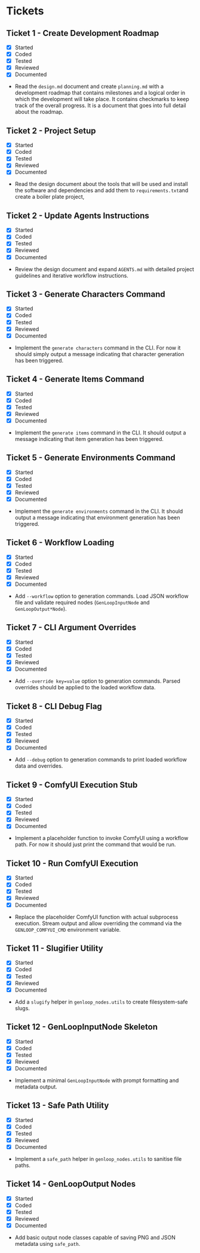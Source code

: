 # Tickets

## Ticket 1 - Create Development Roadmap
- [x] Started
- [x] Coded
- [x] Tested
- [x] Reviewed
- [x] Documented
- Read the `design.md` document and create `planning.md` with a development roadmap that contains milestones and a logical order in which the development will take place. It contains checkmarks to keep track of the overall progress. It is a document that goes into full detail about the roadmap.

## Ticket 2 - Project Setup
- [x] Started
- [x] Coded
- [x] Tested
- [x] Reviewed
- [x] Documented
- Read the design document about the tools that will be used and install the software and dependencies and add them to `requirements.txt`and create a boiler plate project, 


## Ticket 2 - Update Agents Instructions
- [x] Started
- [x] Coded
- [x] Tested
- [x] Reviewed
- [x] Documented
- Review the design document and expand `AGENTS.md` with detailed project guidelines and iterative workflow instructions.
## Ticket 3 - Generate Characters Command
- [x] Started
- [x] Coded
- [x] Tested
- [x] Reviewed
- [x] Documented
- Implement the `generate characters` command in the CLI. For now it should simply output a message indicating that character generation has been triggered.

## Ticket 4 - Generate Items Command
- [x] Started
- [x] Coded
- [x] Tested
- [x] Reviewed
- [x] Documented
- Implement the `generate items` command in the CLI. It should output a message indicating that item generation has been triggered.

## Ticket 5 - Generate Environments Command
- [x] Started
- [x] Coded
- [x] Tested
- [x] Reviewed
- [x] Documented
- Implement the `generate environments` command in the CLI. It should output a message indicating that environment generation has been triggered.

## Ticket 6 - Workflow Loading
- [x] Started
- [x] Coded
- [x] Tested
- [x] Reviewed
- [x] Documented
- Add `--workflow` option to generation commands. Load JSON workflow file and validate required nodes (`GenLoopInputNode` and `GenLoopOutput*Node`).

## Ticket 7 - CLI Argument Overrides
- [x] Started
- [x] Coded
- [x] Tested
- [x] Reviewed
- [x] Documented
- Add `--override key=value` option to generation commands. Parsed overrides should be applied to the loaded workflow data.

## Ticket 8 - CLI Debug Flag
- [x] Started
- [x] Coded
- [x] Tested
- [x] Reviewed
- [x] Documented
- Add `--debug` option to generation commands to print loaded workflow data and overrides.

## Ticket 9 - ComfyUI Execution Stub
- [x] Started
- [x] Coded
- [x] Tested
- [x] Reviewed
- [x] Documented
- Implement a placeholder function to invoke ComfyUI using a workflow path. For now it should just print the command that would be run.


## Ticket 10 - Run ComfyUI Execution
- [x] Started
- [x] Coded
- [x] Tested
- [x] Reviewed
- [x] Documented
- Replace the placeholder ComfyUI function with actual subprocess execution. Stream output and allow overriding the command via the `GENLOOP_COMFYUI_CMD` environment variable.

## Ticket 11 - Slugifier Utility
- [x] Started
- [x] Coded
- [x] Tested
- [x] Reviewed
- [x] Documented
- Add a `slugify` helper in `genloop_nodes.utils` to create filesystem-safe slugs.

## Ticket 12 - GenLoopInputNode Skeleton
- [x] Started
- [x] Coded
- [x] Tested
- [x] Reviewed
- [x] Documented
- Implement a minimal `GenLoopInputNode` with prompt formatting and metadata output.

## Ticket 13 - Safe Path Utility
- [x] Started
- [x] Coded
- [x] Tested
- [x] Reviewed
- [x] Documented
- Implement a `safe_path` helper in `genloop_nodes.utils` to sanitise file paths.

## Ticket 14 - GenLoopOutput Nodes
- [x] Started
- [x] Coded
- [x] Tested
- [x] Reviewed
- [x] Documented
- Add basic output node classes capable of saving PNG and JSON metadata using `safe_path`.

